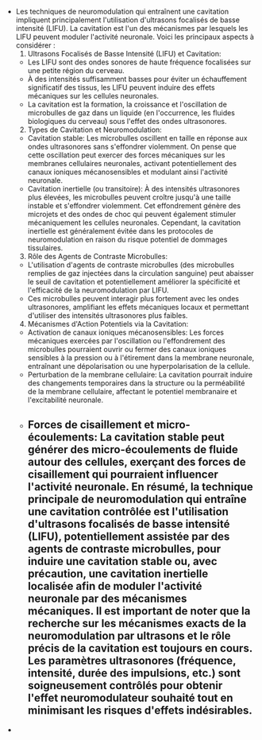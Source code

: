 - Les techniques de neuromodulation qui entraînent une cavitation impliquent principalement l'utilisation d'ultrasons focalisés de basse intensité (LIFU). La cavitation est l'un des mécanismes par lesquels les LIFU peuvent moduler l'activité neuronale.
  Voici les principaux aspects à considérer :
  1. Ultrasons Focalisés de Basse Intensité (LIFU) et Cavitation:
  * Les LIFU sont des ondes sonores de haute fréquence focalisées sur une petite région du cerveau.
  * À des intensités suffisamment basses pour éviter un échauffement significatif des tissus, les LIFU peuvent induire des effets mécaniques sur les cellules neuronales.
  * La cavitation est la formation, la croissance et l'oscillation de microbulles de gaz dans un liquide (en l'occurrence, les fluides biologiques du cerveau) sous l'effet des ondes ultrasonores.
  2. Types de Cavitation et Neuromodulation:
  * Cavitation stable: Les microbulles oscillent en taille en réponse aux ondes ultrasonores sans s'effondrer violemment. On pense que cette oscillation peut exercer des forces mécaniques sur les membranes cellulaires neuronales, activant potentiellement des canaux ioniques mécanosensibles et modulant ainsi l'activité neuronale.
  * Cavitation inertielle (ou transitoire): À des intensités ultrasonores plus élevées, les microbulles peuvent croître jusqu'à une taille instable et s'effondrer violemment. Cet effondrement génère des microjets et des ondes de choc qui peuvent également stimuler mécaniquement les cellules neuronales. Cependant, la cavitation inertielle est généralement évitée dans les protocoles de neuromodulation en raison du risque potentiel de dommages tissulaires.
  3. Rôle des Agents de Contraste Microbulles:
  * L'utilisation d'agents de contraste microbulles (des microbulles remplies de gaz injectées dans la circulation sanguine) peut abaisser le seuil de cavitation et potentiellement améliorer la spécificité et l'efficacité de la neuromodulation par LIFU.
  * Ces microbulles peuvent interagir plus fortement avec les ondes ultrasonores, amplifiant les effets mécaniques locaux et permettant d'utiliser des intensités ultrasonores plus faibles.
  4. Mécanismes d'Action Potentiels via la Cavitation:
  * Activation de canaux ioniques mécanosensibles: Les forces mécaniques exercées par l'oscillation ou l'effondrement des microbulles pourraient ouvrir ou fermer des canaux ioniques sensibles à la pression ou à l'étirement dans la membrane neuronale, entraînant une dépolarisation ou une hyperpolarisation de la cellule.
  * Perturbation de la membrane cellulaire: La cavitation pourrait induire des changements temporaires dans la structure ou la perméabilité de la membrane cellulaire, affectant le potentiel membranaire et l'excitabilité neuronale.
  * Forces de cisaillement et micro-écoulements: La cavitation stable peut générer des micro-écoulements de fluide autour des cellules, exerçant des forces de cisaillement qui pourraient influencer l'activité neuronale.
  En résumé, la technique principale de neuromodulation qui entraîne une cavitation contrôlée est l'utilisation d'ultrasons focalisés de basse intensité (LIFU), potentiellement assistée par des agents de contraste microbulles, pour induire une cavitation stable ou, avec précaution, une cavitation inertielle localisée afin de moduler l'activité neuronale par des mécanismes mécaniques.
  Il est important de noter que la recherche sur les mécanismes exacts de la neuromodulation par ultrasons et le rôle précis de la cavitation est toujours en cours. Les paramètres ultrasonores (fréquence, intensité, durée des impulsions, etc.) sont soigneusement contrôlés pour obtenir l'effet neuromodulateur souhaité tout en minimisant les risques d'effets indésirables.
	-
-